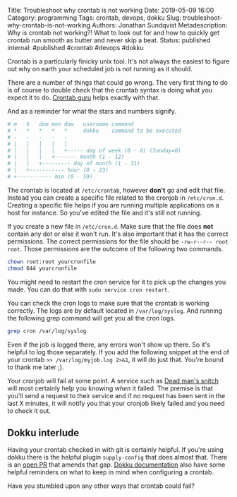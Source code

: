 Title: Troubleshoot why crontab is not working
Date: 2019-05-09 16:00
Category: programming
Tags: crontab, devops, dokku
Slug: troubleshoot-why-crontab-is-not-working
Authors: Jonathan Sundqvist
Metadescription: Why is crontab not working?! What to look out for and how to quickly get crontab run smooth as butter and never skip a beat.
Status: published
internal: #published #crontab #devops #dokku

Crontab is a particularly finicky unix tool. It's not always the easiest to figure out why on earth your scheduled job is not running as it should.

There are a number of things that could go wrong. The very first thing to do is of course to double check that the crontab syntax is doing what you expect it to do. [Crontab guru][1] helps exactly with that.

And as a reminder for what the stars and numbers signify.

```bash
# m   h   dom mon dow   username command
# *   *   *   *   *     dokku    command to be executed
# -   -   -   -   -
# |   |   |   |   |
# |   |   |   |   +----- day of week (0 - 6) (Sunday=0)
# |   |   |   +------- month (1 - 12)
# |   |   +--------- day of month (1 - 31)
# |   +----------- hour (0 - 23)
# +----------- min (0 - 59)
```

The crontab is located at `/etc/crontab`, however **don't** go and edit that file. Instead you can create a specific file related to the cronjob in `/etc/cron.d`. Creating a specific file helps if you are running multiple applications on a host for instance. So you've edited the file and it's still not running.

If you create a new file in `/etc/cron.d`. Make sure that the file does **not** contain any dot or else it won't run. It's also important that it has the correct permissions. The correct permissions for the file should be `-rw-r--r-- root root`. Those permissions are the outcome of the following two commands.

```bash
chown root:root yourcronfile
chmod 644 yourcronfile
```

You might need to restart the cron service for it to pick up the changes you made. You can do that with `sudo service cron restart`.

You can check the cron logs to make sure that the crontab is working correctly. The logs are by default located in `/var/log/syslog`. And running the following grep command will get you all the cron logs.

```bash
grep cron /var/log/syslog
```

Even if the job is logged there, any errors won't show up there. So it's helpful to log those separately. If you add the following snippet at the end of your crontab `>> /var/log/myjob.log 2>&1`, it will do just that. You're bound to thank me later ;).

Your cronjob will fail at some point. A service such as [Dead man's snitch][2] will most certainly help you knowing _when_ it failed. The premise is that you'll send a request to their service and if no request has been sent in the last X minutes, it will notify you that your cronjob likely failed and you need to check it out.

## Dokku interlude

Having your crontab checked in with git is certainly helpful. If you're using dokku there is the helpful plugin `supply-config` that does almost that. There is an [open PR][3] that amends that gap. [Dokku documentation][4] also have some helpful reminders on what to keep in mind when configuring a crontab.

Have you stumbled upon any other ways that crontab could fail?


[1]: https://crontab.guru/
[2]: https://deadmanssnitch.com/cases/89b251ba-1c4a-40a4-88e3-25cc65b908c2/snitches
[3]: https://github.com/dokku-community/dokku-supply-config/pull/7
[4]: http://dokku.viewdocs.io/dokku/deployment/one-off-processes/
